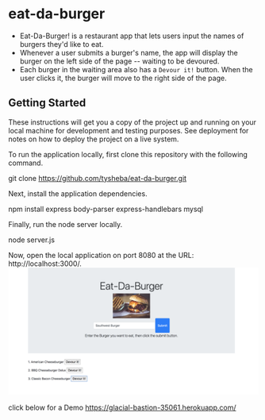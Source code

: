 # eat-da-burger

* Eat-Da-Burger! is a restaurant app that lets users input the names of burgers they'd like to eat.
* Whenever a user submits a burger's name, the app will display the burger on the left side of the page -- waiting to be devoured.
* Each burger in the waiting area also has a `Devour it!` button. When the user clicks it, the burger will move to the right side of the page.

## Getting Started

These instructions will get you a copy of the project up and running on your local machine for development and testing purposes. See deployment for notes on how to deploy the project on a live system.

To run the application locally, first clone this repository with the following command.

git clone https://github.com/tysheba/eat-da-burger.git

Next, install the application dependencies.

npm install express body-parser express-handlebars mysql

Finally, run the node server locally.

node server.js

Now, open the local application on port 8080 at the URL: http://localhost:3000/.
<img src="public/assets/images/eat-da-burger.png">


click below for a Demo
https://glacial-bastion-35061.herokuapp.com/

